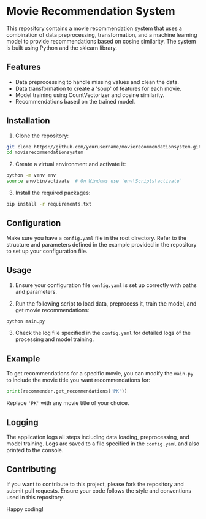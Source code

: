 # Movie Recommendation System

This repository contains a movie recommendation system that uses a combination of data preprocessing, transformation, and a machine learning model to provide recommendations based on cosine similarity. The system is built using Python and the sklearn library.

## Features

- Data preprocessing to handle missing values and clean the data.
- Data transformation to create a 'soup' of features for each movie.
- Model training using CountVectorizer and cosine similarity.
- Recommendations based on the trained model.

## Installation

1. Clone the repository:

```bash
git clone https://github.com/yourusername/movierecommendationsystem.git
cd movierecommendationsystem
```

2. Create a virtual environment and activate it:

```bash
python -m venv env
source env/bin/activate  # On Windows use `env\Scripts\activate`
```

3. Install the required packages:

```bash
pip install -r requirements.txt
```
## Configuration

Make sure you have a `config.yaml` file in the root directory. Refer to the structure and parameters defined in the example provided in the repository to set up your configuration file.

## Usage

1. Ensure your configuration file `config.yaml` is set up correctly with paths and parameters.

2. Run the following script to load data, preprocess it, train the model, and get movie recommendations:

```bash
python main.py
```

3. Check the log file specified in the `config.yaml` for detailed logs of the processing and model training.

## Example

To get recommendations for a specific movie, you can modify the `main.py` to include the movie title you want recommendations for:

```python
print(recommender.get_recommendations('PK'))
```

Replace `'PK'` with any movie title of your choice. 

## Logging

The application logs all steps including data loading, preprocessing, and model training. Logs are saved to a file specified in the `config.yaml` and also printed to the console.

## Contributing

If you want to contribute to this project, please fork the repository and submit pull requests. Ensure your code follows the style and conventions used in this repository.

Happy coding!